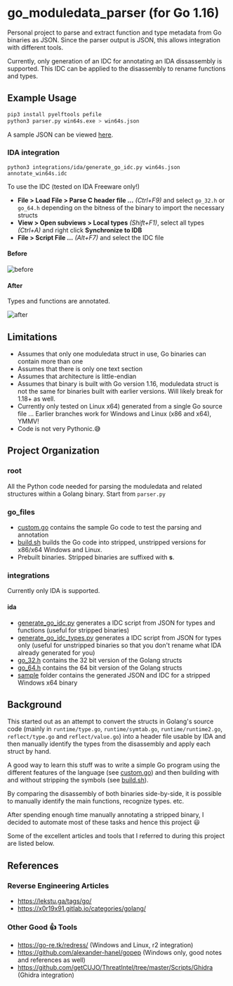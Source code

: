 # go_moduledata_parser (for Go 1.16)

Personal project to parse and extract function and type metadata from Go binaries
as JSON. Since the parser output is JSON, this allows integration with different tools.

Currently, only generation of an IDC for annotating an IDA dissassembly is supported. This IDC
can be applied to the disassembly to rename functions and types.

## Example Usage

```bash
pip3 install pyelftools pefile
python3 parser.py win64s.exe > win64s.json
```

A sample JSON can be viewed [here](integrations/ida/sample/win64s.json).

### IDA integration
```
python3 integrations/ida/generate_go_idc.py win64s.json annotate_win64s.idc
```

To use the IDC (tested on IDA Freeware only!)
* **File > Load File > Parse C header file ...** *(Ctrl+F9)* and select `go_32.h` or `go_64.h` depending on the bitness of the binary to import the necessary structs
* **View > Open subviews > Local types** *(Shift+F1)*, select all types *(Ctrl+A)* and right click **Synchronize to IDB**
* **File > Script File ...** *(Alt+F7)* and select the IDC file

#### Before

![before](imgs/before.png)

#### After

Types and functions are annotated.

![after](imgs/after.png)

## Limitations

* Assumes that only one moduledata struct in use, Go binaries can contain more than one
* Assumes that there is only one text section
* Assumes that architecture is little-endian
* Assumes that binary is built with Go version 1.16, moduledata struct is not the same for binaries built with earlier versions. Will likely break for 1.18+ as well.
* Currently only tested on Linux x64) generated from a single Go source file ... Earlier branches work for Windows and Linux (x86 and x64), YMMV!
* Code is not very Pythonic.:sweat_smile:


## Project Organization

### root

All the Python code needed for parsing the moduledata and related structures
within a Golang binary. Start from `parser.py`

### go_files

* [custom.go](go_files/custom.go) contains the sample Go code to test the parsing
and annotation
* [build.sh](go_files/build.sh) builds the Go code into stripped, unstripped versions for x86/x64 Windows and Linux.
* Prebuilt binaries. Stripped binaries are suffixed with **s**.

### integrations

Currently only IDA is supported.

#### ida

* [generate_go_idc.py](integrations/ida/generate_go_idc.py) generates a IDC script from JSON for types and functions (useful for stripped binaries)
* [generate_go_idc_types.py](integrations/ida/generate_go_idc_types.py) generates a IDC script from JSON for types only (useful for unstripped binaries so that you don't rename what IDA already generated for you)
* [go_32.h](integrations/ida/go_32.h) contains the 32 bit version of the Golang structs
* [go_64.h](integrations/ida/go_64.h) contains the 64 bit version of the Golang structs
* [sample](integrations/ida/sample) folder contains the generated JSON and IDC for a stripped Windows x64 binary

## Background

This started out as an attempt to convert the structs in Golang's source code (mainly in `runtime/type.go`, `runtime/symtab.go`, `runtime/runtime2.go`, `reflect/type.go` and `reflect/value.go`) into a header file usable by IDA and then manually identify the types from the disassembly and apply each struct by hand.

A good way to learn this stuff was to write a simple Go program using the different features of the language (see [custom.go](go_files/custom.go)) and then building with and without stripping the symbols (see [build.sh](go_files/build.sh)).

By comparing the disassembly of both binaries side-by-side, it is possible to manually identify the main functions, recognize types. etc.

After spending enough time manually annotating a stripped binary, I decided to automate most of these tasks and hence this project :smiley:

Some of the excellent articles and tools that I referred to during this project are listed below.

## References

### Reverse Engineering Articles

* https://lekstu.ga/tags/go/
* https://x0r19x91.gitlab.io/categories/golang/

### Other Good :thumbsup: Tools

* https://go-re.tk/redress/ (Windows and Linux, r2 integration)
* https://github.com/alexander-hanel/gopep (Windows only, good notes and references as well)
* https://github.com/getCUJO/ThreatIntel/tree/master/Scripts/Ghidra (Ghidra integration)
